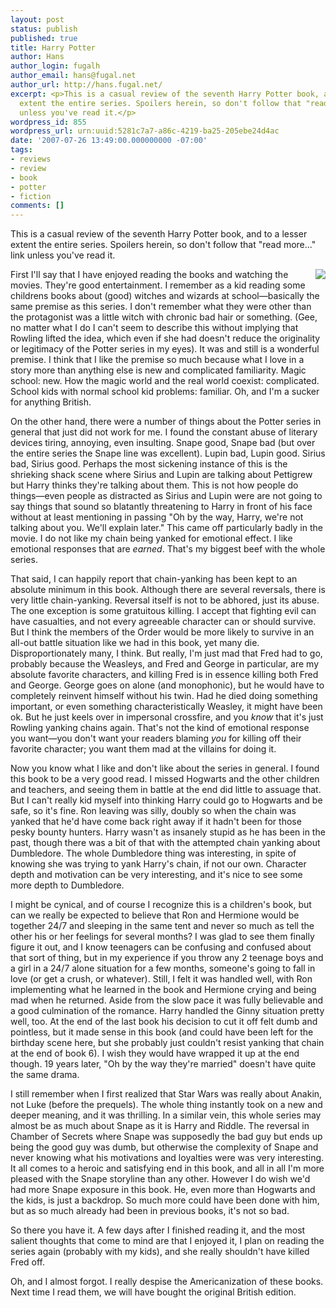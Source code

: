 ```yaml
---
layout: post
status: publish
published: true
title: Harry Potter
author: Hans
author_login: fugalh
author_email: hans@fugal.net
author_url: http://hans.fugal.net/
excerpt: <p>This is a casual review of the seventh Harry Potter book, and to a lesser
  extent the entire series. Spoilers herein, so don't follow that "read more..." link
  unless you've read it.</p>
wordpress_id: 855
wordpress_url: urn:uuid:5281c7a7-a86c-4219-ba25-205ebe24d4ac
date: '2007-07-26 13:49:00.000000000 -07:00'
tags:
- reviews
- review
- book
- potter
- fiction
comments: []
---
```

<p>This is a casual review of the seventh Harry Potter book, and to a lesser extent the entire series. Spoilers herein, so don't follow that "read more..." link unless you've read it.</p><a id="more"></a><a id="more-855"></a><div style="float:right"><a href="http://www.amazon.ca/Harry-Potter-Deathly-Hallows-Adult/dp/1551929783/ref=sr_1_2/702-6683296-2300020?ie=UTF8&s=books&qid=1185482026&sr=8-2"><img src="http://ec1.images-amazon.com/images/I/51UIneiJ9tL._AA240_.jpg"/></a></div>

<p>First I'll say that I have enjoyed reading the books and watching the movies. They're good entertainment. I remember as a kid reading some childrens books about (good) witches and wizards at school—basically the same premise as this series. I don't remember what they were other than the protagonist was a little witch with chronic bad hair or something. (Gee, no matter what I do I can't seem to describe this without implying that Rowling lifted the idea, which even if she had doesn't reduce the originality or legitimacy of the Potter series in my eyes). It was and still is a wonderful premise. I think that I like the premise so much because what I love in a story more than anything else is new and complicated familiarity. Magic school: new. How the magic world and the real world coexist: complicated. School kids with normal school kid problems: familiar. Oh, and I'm a sucker for anything British.</p>

<p>On the other hand, there were a number of things about the Potter series in general that just did not work for me. I found the constant abuse of literary devices tiring, annoying, even insulting. Snape good, Snape bad (but over the entire series the Snape line was excellent). Lupin bad, Lupin good. Sirius bad, Sirius good. Perhaps the most sickening instance of this is the shrieking shack scene where Sirius and Lupin are talking about Pettigrew but Harry thinks they're talking about them. This is not how people do things—even people as distracted as Sirius and Lupin were are not going to say things that sound so blatantly threatening to Harry in front of his face without at least mentioning in passing "Oh by the way, Harry, we're not talking about you. We'll explain later." This came off particularly badly in the movie. I do not like my chain being yanked for emotional effect. I like emotional responses that are <em>earned</em>. That's my biggest beef with the whole series.</p>

<p>That said, I can happily report that chain-yanking has been kept to an absolute minimum in this book. Although there are several reversals, there is very little chain-yanking. Reversal itself is not to be abhored, just its abuse. The one exception is some gratuitous killing. I accept that fighting evil can have casualties, and not every agreeable character can or should survive. But I think the members of the Order would be more likely to survive in an all-out battle situation like we had in this book, yet many die. Disproportionately many, I think. But really, I'm just mad that Fred had to go, probably because the Weasleys, and Fred and George in particular, are my absolute favorite characters, and killing Fred is in essence killing both Fred and George. George goes on alone (and monophonic), but he would have to completely reinvent himself without his twin. Had he died doing something important, or even something characteristically Weasley, it might have been ok. But he just keels over in impersonal crossfire, and you <em>know</em> that it's just Rowling yanking chains again. That's not the kind of emotional response you want—you don't want your readers blaming <em>you</em> for killing off their favorite character; you want them mad at the villains for doing it.</p>

<p>Now you know what I like and don't like about the series in general. I found this book to be a very good read. I missed Hogwarts and the other children and teachers, and seeing them in battle at the end did little to assuage that. But I can't really kid myself into thinking Harry could go to Hogwarts and be safe, so it's fine. Ron leaving was silly, doubly so when the chain was yanked that he'd have come back right away if it hadn't been for those pesky bounty hunters. Harry wasn't as insanely stupid as he has been in the past, though there was a bit of that with the attempted chain yanking about Dumbledore. The whole Dumbledore thing was interesting, in spite of knowing she was trying to yank Harry's chain, if not our own. Character depth and motivation can be very interesting, and it's nice to see some more depth to Dumbledore.</p>

<p>I might be cynical, and of course I recognize this is a children's book, but can we really be expected to believe that Ron and Hermione would be together 24/7 and sleeping in the same tent and never so much as tell the other his or her feelings for several months? I was glad to see them finally figure it out, and I know teenagers can be confusing and confused about that sort of thing, but in my experience if you throw any 2 teenage boys and a girl in a 24/7 alone situation for a few months, someone's going to fall in love (or get a crush, or whatever). Still, I felt it was handled well, with Ron implementing what he learned in the book and Hermione crying and being mad when he returned. Aside from the slow pace it was fully believable and a good culmination of the romance.
Harry handled the Ginny situation pretty well, too. At the end of the last book his decision to cut it off felt dumb and pointless, but it made sense in this book (and could have been left for the birthday scene here, but she probably just couldn't resist yanking that chain at the end of book 6). I wish they would have wrapped it up at the end though. 19 years later, "Oh by the way they're married" doesn't have quite the same drama.</p>

<p>I still remember when I first realized that Star Wars was really about Anakin, not Luke (before the prequels). The whole thing instantly took on a new and deeper meaning, and it was thrilling. In a similar vein, this whole series may almost be as much about Snape as it is Harry and Riddle. The reversal in Chamber of Secrets where Snape was supposedly the bad guy but ends up being the good guy was dumb, but otherwise the complexity of Snape and never knowing what his motivations and loyalties were was very interesting. It all comes to a heroic and satisfying end in this book, and all in all I'm more pleased with the Snape storyline than any other. However I do wish we'd had more Snape exposure in this book. He, even more than Hogwarts and the kids, is just a backdrop. So much more could have been done with him, but as so much already had been in previous books, it's not so bad.</p>

<p>So there you have it. A few days after I finished reading it, and the most salient thoughts that come to mind are that I enjoyed it, I plan on reading the series again (probably with my kids), and she really shouldn't have killed Fred off.</p>

<p>Oh, and I almost forgot. I really despise the Americanization of these books. Next time I read them, we will have bought the original British edition.</p>
